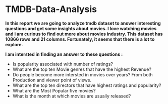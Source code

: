 # TMDB-Data-Analysis

__In this report we are going to analyze tmdb dataset to answer interesting questions and get some insights about movies.
I love watching movies and i am curious to find out more about movies industry.
This dataset has 10866 rows and 21 columns. Fortunately, it seems that there is a lot to explore.__

__I am intersted in finding an answer to these questions :__

* Is popularity associated with number of ratings?
* What are the top ten Movie genres that have the highest Revenue?
* Do people become more intersted in movies over years? From both Production and viewer point of views.
* What are the top ten directors that have highest ratings and popularity?
* What are the Most Popular five movies?
* What is the month at which movies are usually released?
